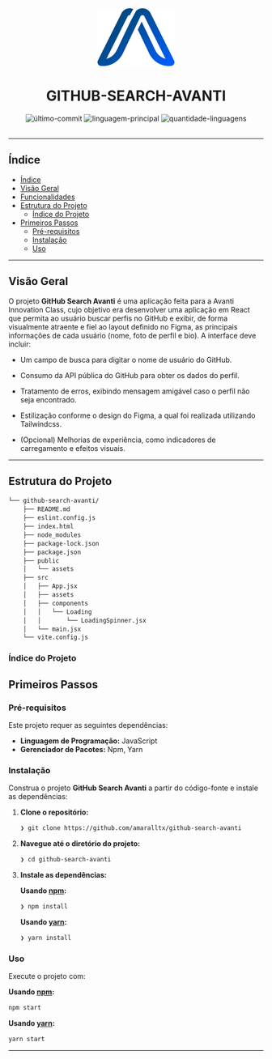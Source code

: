<div id="top">

<!-- HEADER STYLE: CLASSIC -->
<div align="center">

<img src="src/assets//svg/avanti-logo.svg" width="30%" style="position: relative; top: 0; right: 0;" alt="Logo do Projeto"/>

# GITHUB-SEARCH-AVANTI

<em></em>

<!-- BADGES -->
<img src="https://img.shields.io/github/last-commit/amaralltx/github-search-avanti?style=default&logo=git&logoColor=white&color=0080ff" alt="último-commit">
<img src="https://img.shields.io/github/languages/top/amaralltx/github-search-avanti?style=default&color=0080ff" alt="linguagem-principal">
<img src="https://img.shields.io/github/languages/count/amaralltx/github-search-avanti?style=default&color=0080ff" alt="quantidade-linguagens">

</div>
<br>

---

## Índice

- [Índice](#índice)
- [Visão Geral](#visão-geral)
- [Funcionalidades](#funcionalidades)
- [Estrutura do Projeto](#estrutura-do-projeto)
    - [Índice do Projeto](#índice-do-projeto)
- [Primeiros Passos](#primeiros-passos)
    - [Pré-requisitos](#pré-requisitos)
    - [Instalação](#instalação)
    - [Uso](#uso)

---

## Visão Geral

O projeto **GitHub Search Avanti** é uma aplicação feita para a Avanti Innovation Class, cujo objetivo era desenvolver uma aplicação em React que permita ao usuário buscar perfis no GitHub e exibir, de forma visualmente atraente e fiel ao layout definido no Figma, as principais informações de cada usuário (nome, foto de perfil e bio). A interface deve incluir:

   - Um campo de busca para digitar o nome de usuário do GitHub.

   - Consumo da API pública do GitHub para obter os dados do perfil.

   - Tratamento de erros, exibindo mensagem amigável caso o perfil não seja encontrado.

   - Estilização conforme o design do Figma, a qual foi realizada utilizando Tailwindcss.

   - (Opcional) Melhorias de experiência, como indicadores de carregamento e efeitos visuais.

---

## Estrutura do Projeto

```sh
└── github-search-avanti/
    ├── README.md
    ├── eslint.config.js
    ├── index.html
    ├── node_modules
    ├── package-lock.json
    ├── package.json
    ├── public
    │   └── assets
    ├── src
    │   ├── App.jsx
    │   ├── assets
    │   ├── components
    │   │   └── Loading
    │   │       └── LoadingSpinner.jsx
    │   └── main.jsx
    └── vite.config.js
```

### Índice do Projeto
                                    
## Primeiros Passos

### Pré-requisitos

Este projeto requer as seguintes dependências:

- **Linguagem de Programação:** JavaScript
- **Gerenciador de Pacotes:** Npm, Yarn

### Instalação

Construa o projeto **GitHub Search Avanti** a partir do código-fonte e instale as dependências:

1. **Clone o repositório:**

    ```sh
    ❯ git clone https://github.com/amaralltx/github-search-avanti
    ```

2. **Navegue até o diretório do projeto:**

    ```sh
    ❯ cd github-search-avanti
    ```

3. **Instale as dependências:**

    **Usando [npm](https://www.npmjs.com/):**

    ```sh
    ❯ npm install
    ```

    **Usando [yarn](https://yarnpkg.com/):**

    ```sh
    ❯ yarn install
    ```

### Uso

Execute o projeto com:

**Usando [npm](https://www.npmjs.com/):**
```sh
npm start
```
**Usando [yarn](https://yarnpkg.com/):**
```sh
yarn start
```

[voltar-ao-topo]: https://img.shields.io/badge/-VOLTAR_AO_TOPO-151515?style=flat-square

---
